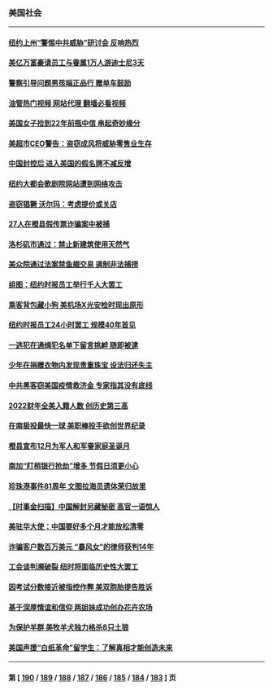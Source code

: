 ### 美国社会
---
#### [纽约上州“警惕中共威胁”研讨会 反响热烈](../../pages/ncid1078160/n13881755.md?12100445) 
#### [美亿万富豪请员工与眷属1万人游迪士尼3天](../../pages/ncid1078160/n13881745.md?12100445) 
#### [警察引导问题男孩端正品行 赠单车鼓励](../../pages/ncid1078160/n13881442.md?12100445) 
#### [油管热门视频 网站代理 翻墙必看视频](http://138.2.39.72:81/youtube.html?epic-marker?12100445)
#### [美国女子捡到22年前瓶中信 串起奇妙缘分](../../pages/ncid1078160/n13881494.md?12100445) 
#### [美超市CEO警告：盗窃成风将威胁零售业生存](../../pages/ncid1078160/n13881306.md?12100445) 
#### [中国封控后 进入美国的假名牌不减反增](../../pages/ncid1078160/n13881427.md?12100445) 
#### [纽约大都会歌剧院网站遭到网络攻击](../../pages/ncid1078160/n13881407.md?12100445) 
#### [盗窃猖獗 沃尔玛：考虑提价或关店](../../pages/ncid1078160/n13881247.md?12100445) 
#### [27人在橙县假传票诈骗案中被捕](../../pages/ncid1078160/n13881240.md?12100445) 
#### [洛杉矶市通过：禁止新建筑使用天然气](../../pages/ncid1078160/n13881189.md?12100445) 
#### [美众院通过法案禁鱼翅交易 遏制非法捕捞](../../pages/ncid1078160/n13881161.md?12100445) 
#### [组图：纽约时报员工举行千人大罢工](../../pages/ncid1078160/n13881099.md?12100445) 
#### [乘客背包藏小狗 美机场X光安检时现出原形](../../pages/ncid1078160/n13880783.md?12100445) 
#### [纽约时报员工24小时罢工 规模40年首见](../../pages/ncid1078160/n13881008.md?12100445) 
#### [一逃犯在通缉犯名单下留言挑衅 随即被逮](../../pages/ncid1078160/n13880763.md?12100445) 
#### [少年在捐赠衣物内发现贵重珠宝 设法归还失主](../../pages/ncid1078160/n13880661.md?12100445) 
#### [中共黑客窃美国疫情救济金 专家指其没有底线](../../pages/ncid1078160/n13880656.md?12100445) 
#### [2022财年全美入籍人数 创历史第三高](../../pages/ncid1078160/n13880629.md?12100445) 
#### [在南极投最快一球 美职棒投手欲创世界纪录](../../pages/ncid1078160/n13880591.md?12100445) 
#### [橙县宣布12月为军人和军眷家庭圣诞月](../../pages/ncid1078160/n13880600.md?12100445) 
#### [南加“盯梢银行抢劫”增多 节假日须更小心](../../pages/ncid1078160/n13880487.md?12100445) 
#### [珍珠港事件81周年 文图拉海员遗体荣归故里](../../pages/ncid1078160/n13880435.md?12100445) 
#### [【时事金扫描】中国解封另藏秘密 高官一语惊人](../../pages/ncid1078160/n13880420.md?12100445) 
#### [美驻华大使：中国要好多个月才能放松清零](../../pages/ncid1078160/n13880375.md?12100445) 
#### [诈骗客户数百万美元 “暴风女”的律师获判14年](../../pages/ncid1078160/n13880342.md?12100445) 
#### [工会谈判濒破裂 纽时将面临历史性大罢工](../../pages/ncid1078160/n13880269.md?12100445) 
#### [因考试分数接近被指控作弊 美双胞胎提告胜诉](../../pages/ncid1078160/n13880288.md?12100445) 
#### [基于深厚情谊和信仰 两姐妹成功创办花卉农场](../../pages/ncid1078160/n13879931.md?12100445) 
#### [为保护羊群 美牧羊犬独力格杀8只土狼](../../pages/ncid1078160/n13879825.md?12100445) 
#### [美国声援“白纸革命”留学生：了解真相才能创造未来](../../pages/ncid1078160/n13879814.md?12100445) 

---
#### 第 [ [190](./190.md?12100445) / [189](./189.md?12100445) / [188](./188.md?12100445) / [187](./187.md?12100445) / [186](./186.md?12100445) / [185](./185.md?12100445) / [184](./184.md?12100445) / [183](./183.md?12100445) ] 页
